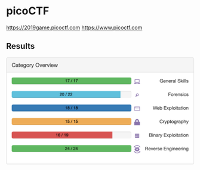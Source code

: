 
picoCTF
==

https://2019game.picoctf.com
https://www.picoctf.com

Results
--

![progress](progress.png)
